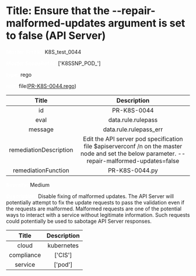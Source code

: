 



# Title:  Ensure that the --repair-malformed-updates argument is set to false (API Server) 


***<font color="white">Master Test Id:</font>*** K8S_test_0044

***<font color="white">Master Snapshot Id:</font>*** ['K8SSNP_POD_']

***<font color="white">type:</font>*** rego

***<font color="white">rule:</font>*** file([PR-K8S-0044.rego])  
  
  
  
  

|Title|Description|
| :---: | :---: |
|id|PR-K8S-0044|
|eval|data.rule.rulepass|
|message|data.rule.rulepass_err|
|remediationDescription|Edit the API server pod specification file $apiserverconf /n on the master node and set the below parameter. --repair-malformed-updates=false |
|remediationFunction|PR-K8S-0044.py|


***<font color="white">Severity:</font>*** Medium

***<font color="white">Description:</font>***  Disable fixing of malformed updates. The API Server will potentially attempt to fix the update requests to pass the validation even if the requests are malformed. Malformed requests are one of the potential ways to interact with a service without legitimate information. Such requests could potentially be used to sabotage API Server responses.   
  
  

|Title|Description|
| :---: | :---: |
|cloud|kubernetes|
|compliance|['CIS']|
|service|['pod']|



[PR-K8S-0044.rego]: https://github.com/prancer-io/prancer-compliance-test/tree/master/kubernetes/cloud/PR-K8S-0044.rego
